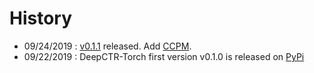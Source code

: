 # History
- 09/24/2019 : [v0.1.1](https://github.com/shenweichen/DeepCTR-Torch/releases/tag/v0.1.1) released. Add [CCPM](./Features.html#ccpm-convolutional-click-prediction-model).
- 09/22/2019 : DeepCTR-Torch first version v0.1.0  is released on [PyPi](https://pypi.org/project/deepctr-torch/)
